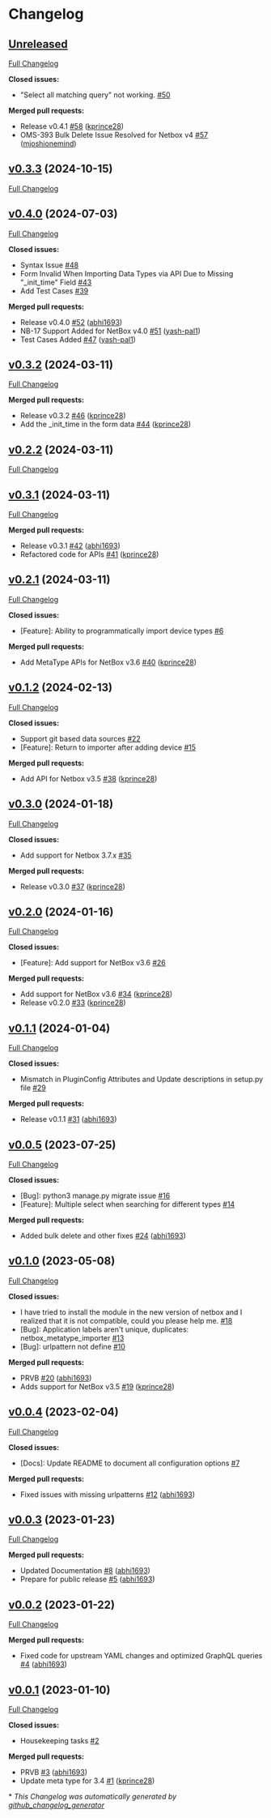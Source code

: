 # Changelog

## [Unreleased](https://github.com/Onemind-Services-LLC/netbox-metatype-importer/tree/HEAD)

[Full Changelog](https://github.com/Onemind-Services-LLC/netbox-metatype-importer/compare/v0.3.3...HEAD)

**Closed issues:**

- "Select all matching query" not working. [\#50](https://github.com/Onemind-Services-LLC/netbox-metatype-importer/issues/50)

**Merged pull requests:**

- Release v0.4.1 [\#58](https://github.com/Onemind-Services-LLC/netbox-metatype-importer/pull/58) ([kprince28](https://github.com/kprince28))
- OMS-393 Bulk Delete Issue Resolved for Netbox v4 [\#57](https://github.com/Onemind-Services-LLC/netbox-metatype-importer/pull/57) ([mjoshionemind](https://github.com/mjoshionemind))

## [v0.3.3](https://github.com/Onemind-Services-LLC/netbox-metatype-importer/tree/v0.3.3) (2024-10-15)

[Full Changelog](https://github.com/Onemind-Services-LLC/netbox-metatype-importer/compare/v0.4.0...v0.3.3)

## [v0.4.0](https://github.com/Onemind-Services-LLC/netbox-metatype-importer/tree/v0.4.0) (2024-07-03)

[Full Changelog](https://github.com/Onemind-Services-LLC/netbox-metatype-importer/compare/v0.3.2...v0.4.0)

**Closed issues:**

- Syntax Issue [\#48](https://github.com/Onemind-Services-LLC/netbox-metatype-importer/issues/48)
- Form Invalid When Importing Data Types via API Due to Missing "\_init\_time" Field [\#43](https://github.com/Onemind-Services-LLC/netbox-metatype-importer/issues/43)
- Add Test Cases [\#39](https://github.com/Onemind-Services-LLC/netbox-metatype-importer/issues/39)

**Merged pull requests:**

- Release v0.4.0 [\#52](https://github.com/Onemind-Services-LLC/netbox-metatype-importer/pull/52) ([abhi1693](https://github.com/abhi1693))
- NB-17 Support Added for NetBox v4.0 [\#51](https://github.com/Onemind-Services-LLC/netbox-metatype-importer/pull/51) ([yash-pal1](https://github.com/yash-pal1))
- Test Cases Added [\#47](https://github.com/Onemind-Services-LLC/netbox-metatype-importer/pull/47) ([yash-pal1](https://github.com/yash-pal1))

## [v0.3.2](https://github.com/Onemind-Services-LLC/netbox-metatype-importer/tree/v0.3.2) (2024-03-11)

[Full Changelog](https://github.com/Onemind-Services-LLC/netbox-metatype-importer/compare/v0.2.2...v0.3.2)

**Merged pull requests:**

- Release v0.3.2 [\#46](https://github.com/Onemind-Services-LLC/netbox-metatype-importer/pull/46) ([kprince28](https://github.com/kprince28))
- Add the \_init\_time in the form data [\#44](https://github.com/Onemind-Services-LLC/netbox-metatype-importer/pull/44) ([kprince28](https://github.com/kprince28))

## [v0.2.2](https://github.com/Onemind-Services-LLC/netbox-metatype-importer/tree/v0.2.2) (2024-03-11)

[Full Changelog](https://github.com/Onemind-Services-LLC/netbox-metatype-importer/compare/v0.3.1...v0.2.2)

## [v0.3.1](https://github.com/Onemind-Services-LLC/netbox-metatype-importer/tree/v0.3.1) (2024-03-11)

[Full Changelog](https://github.com/Onemind-Services-LLC/netbox-metatype-importer/compare/v0.2.1...v0.3.1)

**Merged pull requests:**

- Release v0.3.1 [\#42](https://github.com/Onemind-Services-LLC/netbox-metatype-importer/pull/42) ([abhi1693](https://github.com/abhi1693))
- Refactored code for APIs [\#41](https://github.com/Onemind-Services-LLC/netbox-metatype-importer/pull/41) ([kprince28](https://github.com/kprince28))

## [v0.2.1](https://github.com/Onemind-Services-LLC/netbox-metatype-importer/tree/v0.2.1) (2024-03-11)

[Full Changelog](https://github.com/Onemind-Services-LLC/netbox-metatype-importer/compare/v0.1.2...v0.2.1)

**Closed issues:**

- \[Feature\]: Ability to programmatically import device types [\#6](https://github.com/Onemind-Services-LLC/netbox-metatype-importer/issues/6)

**Merged pull requests:**

- Add MetaType APIs for NetBox v3.6 [\#40](https://github.com/Onemind-Services-LLC/netbox-metatype-importer/pull/40) ([kprince28](https://github.com/kprince28))

## [v0.1.2](https://github.com/Onemind-Services-LLC/netbox-metatype-importer/tree/v0.1.2) (2024-02-13)

[Full Changelog](https://github.com/Onemind-Services-LLC/netbox-metatype-importer/compare/v0.3.0...v0.1.2)

**Closed issues:**

- Support git based data sources [\#22](https://github.com/Onemind-Services-LLC/netbox-metatype-importer/issues/22)
- \[Feature\]: Return to importer after adding device [\#15](https://github.com/Onemind-Services-LLC/netbox-metatype-importer/issues/15)

**Merged pull requests:**

- Add API for Netbox v3.5 [\#38](https://github.com/Onemind-Services-LLC/netbox-metatype-importer/pull/38) ([kprince28](https://github.com/kprince28))

## [v0.3.0](https://github.com/Onemind-Services-LLC/netbox-metatype-importer/tree/v0.3.0) (2024-01-18)

[Full Changelog](https://github.com/Onemind-Services-LLC/netbox-metatype-importer/compare/v0.2.0...v0.3.0)

**Closed issues:**

- Add support for Netbox 3.7.x [\#35](https://github.com/Onemind-Services-LLC/netbox-metatype-importer/issues/35)

**Merged pull requests:**

- Release v0.3.0 [\#37](https://github.com/Onemind-Services-LLC/netbox-metatype-importer/pull/37) ([kprince28](https://github.com/kprince28))

## [v0.2.0](https://github.com/Onemind-Services-LLC/netbox-metatype-importer/tree/v0.2.0) (2024-01-16)

[Full Changelog](https://github.com/Onemind-Services-LLC/netbox-metatype-importer/compare/v0.1.1...v0.2.0)

**Closed issues:**

- \[Feature\]: Add support for NetBox v3.6 [\#26](https://github.com/Onemind-Services-LLC/netbox-metatype-importer/issues/26)

**Merged pull requests:**

- Add support for NetBox v3.6 [\#34](https://github.com/Onemind-Services-LLC/netbox-metatype-importer/pull/34) ([kprince28](https://github.com/kprince28))
- Release v0.2.0 [\#33](https://github.com/Onemind-Services-LLC/netbox-metatype-importer/pull/33) ([kprince28](https://github.com/kprince28))

## [v0.1.1](https://github.com/Onemind-Services-LLC/netbox-metatype-importer/tree/v0.1.1) (2024-01-04)

[Full Changelog](https://github.com/Onemind-Services-LLC/netbox-metatype-importer/compare/v0.0.5...v0.1.1)

**Closed issues:**

- Mismatch in PluginConfig Attributes and Update descriptions in setup.py file  [\#29](https://github.com/Onemind-Services-LLC/netbox-metatype-importer/issues/29)

**Merged pull requests:**

- Release v0.1.1 [\#31](https://github.com/Onemind-Services-LLC/netbox-metatype-importer/pull/31) ([abhi1693](https://github.com/abhi1693))

## [v0.0.5](https://github.com/Onemind-Services-LLC/netbox-metatype-importer/tree/v0.0.5) (2023-07-25)

[Full Changelog](https://github.com/Onemind-Services-LLC/netbox-metatype-importer/compare/v0.1.0...v0.0.5)

**Closed issues:**

- \[Bug\]: python3 manage.py migrate issue [\#16](https://github.com/Onemind-Services-LLC/netbox-metatype-importer/issues/16)
- \[Feature\]: Multiple select when searching for different types [\#14](https://github.com/Onemind-Services-LLC/netbox-metatype-importer/issues/14)

**Merged pull requests:**

- Added bulk delete and other fixes [\#24](https://github.com/Onemind-Services-LLC/netbox-metatype-importer/pull/24) ([abhi1693](https://github.com/abhi1693))

## [v0.1.0](https://github.com/Onemind-Services-LLC/netbox-metatype-importer/tree/v0.1.0) (2023-05-08)

[Full Changelog](https://github.com/Onemind-Services-LLC/netbox-metatype-importer/compare/v0.0.4...v0.1.0)

**Closed issues:**

- I have tried to install the module in the new version of netbox and I realized that it is not compatible, could you please help me. [\#18](https://github.com/Onemind-Services-LLC/netbox-metatype-importer/issues/18)
- \[Bug\]: Application labels aren't unique, duplicates: netbox\_metatype\_importer [\#13](https://github.com/Onemind-Services-LLC/netbox-metatype-importer/issues/13)
- \[Bug\]: urlpattern not define  [\#10](https://github.com/Onemind-Services-LLC/netbox-metatype-importer/issues/10)

**Merged pull requests:**

- PRVB [\#20](https://github.com/Onemind-Services-LLC/netbox-metatype-importer/pull/20) ([abhi1693](https://github.com/abhi1693))
- Adds support for NetBox v3.5 [\#19](https://github.com/Onemind-Services-LLC/netbox-metatype-importer/pull/19) ([kprince28](https://github.com/kprince28))

## [v0.0.4](https://github.com/Onemind-Services-LLC/netbox-metatype-importer/tree/v0.0.4) (2023-02-04)

[Full Changelog](https://github.com/Onemind-Services-LLC/netbox-metatype-importer/compare/v0.0.3...v0.0.4)

**Closed issues:**

- \[Docs\]: Update README to document all configuration options [\#7](https://github.com/Onemind-Services-LLC/netbox-metatype-importer/issues/7)

**Merged pull requests:**

- Fixed issues with missing urlpatterns [\#12](https://github.com/Onemind-Services-LLC/netbox-metatype-importer/pull/12) ([abhi1693](https://github.com/abhi1693))

## [v0.0.3](https://github.com/Onemind-Services-LLC/netbox-metatype-importer/tree/v0.0.3) (2023-01-23)

[Full Changelog](https://github.com/Onemind-Services-LLC/netbox-metatype-importer/compare/v0.0.2...v0.0.3)

**Merged pull requests:**

- Updated Documentation [\#8](https://github.com/Onemind-Services-LLC/netbox-metatype-importer/pull/8) ([abhi1693](https://github.com/abhi1693))
- Prepare for public release [\#5](https://github.com/Onemind-Services-LLC/netbox-metatype-importer/pull/5) ([abhi1693](https://github.com/abhi1693))

## [v0.0.2](https://github.com/Onemind-Services-LLC/netbox-metatype-importer/tree/v0.0.2) (2023-01-22)

[Full Changelog](https://github.com/Onemind-Services-LLC/netbox-metatype-importer/compare/v0.0.1...v0.0.2)

**Merged pull requests:**

- Fixed code for upstream YAML changes and optimized GraphQL queries [\#4](https://github.com/Onemind-Services-LLC/netbox-metatype-importer/pull/4) ([abhi1693](https://github.com/abhi1693))

## [v0.0.1](https://github.com/Onemind-Services-LLC/netbox-metatype-importer/tree/v0.0.1) (2023-01-10)

[Full Changelog](https://github.com/Onemind-Services-LLC/netbox-metatype-importer/compare/2254bf2b26ca98b6345fed82460ce8055b29dc48...v0.0.1)

**Closed issues:**

- Housekeeping tasks [\#2](https://github.com/Onemind-Services-LLC/netbox-metatype-importer/issues/2)

**Merged pull requests:**

- PRVB [\#3](https://github.com/Onemind-Services-LLC/netbox-metatype-importer/pull/3) ([abhi1693](https://github.com/abhi1693))
- Update meta type for 3.4 [\#1](https://github.com/Onemind-Services-LLC/netbox-metatype-importer/pull/1) ([kprince28](https://github.com/kprince28))



\* *This Changelog was automatically generated by [github_changelog_generator](https://github.com/github-changelog-generator/github-changelog-generator)*
